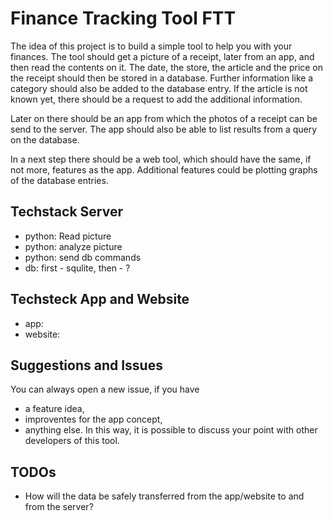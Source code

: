 # Finance Tracking Tool FTT

The idea of this project is to build a simple tool to help you with your finances.
The tool should get a picture of a receipt, later from an app, and then read the contents on it. 
The date, the store, the article and the price on the receipt should then be stored in a database. 
Further information like a category should also be added to the database entry.
If the article is not known yet, there should be a request to add the additional information. 

Later on there should be an app from which the photos of a receipt can be send to the server. 
The app should also be able to list results from a query on the database.

In a next step there should be a web tool, which should have the same, if not more, features as the app.
Additional features could be plotting graphs of the database entries.

## Techstack Server

* python: Read picture
* python: analyze picture
* python: send db commands
* db: first - squlite, then - ?

## Techsteck App and Website

* app:
* website:

## Suggestions and Issues

You can always open a new issue, if you have
* a feature idea,
* improventes for the app concept,
* anything else. 
In this way, it is possible to discuss your point with other developers of this tool.

## TODOs

* How will the data be safely transferred from the app/website to and from the server?

